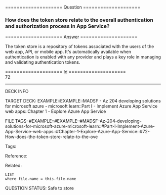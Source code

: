 ==================== Question ====================  

### How does the token store relate to the overall authentication and authorization process in App Service?  

==================== Answer ====================  

The token store is a repository of tokens associated with the users of the web app, API, or mobile app. It's automatically available when authentication is enabled with any provider and plays a key role in managing and validating authentication tokens.

==================== Id ====================  
72

---

DECK INFO

TARGET DECK: EXAMPLE::EXAMPLE::MADSF - Az 204 developing solutions for microsoft azure - microsoft learn::Part I - Implement Azure App Service web apps::Chapter 1 - Explore Azure App Service

FILE TAGS: #EXAMPLE::#EXAMPLE::#MADSF-Az-204-developing-solutions-for-microsoft-azure-microsoft-learn::#Part-I-Implement-Azure-App-Service-web-apps::#Chapter-1-Explore-Azure-App-Service::#72-How-does-the-token-store-relate-to-the-ove

Tags:

Reference:

Related:

```dataview
LIST
where file.name = this.file.name
```
QUESTION STATUS: Safe to store
